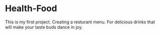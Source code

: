 # Health-Food
This is my first project. Creating a resturant menu. For delicious drinks that will make your taste buds dance in joy.
